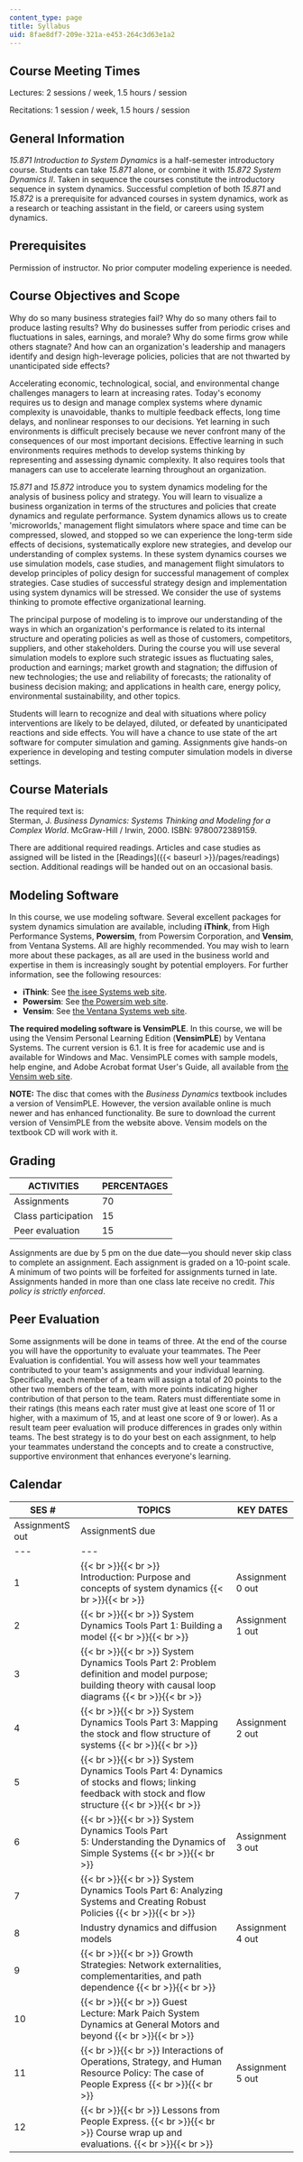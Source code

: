 ```yaml
---
content_type: page
title: Syllabus
uid: 8fae8df7-209e-321a-e453-264c3d63e1a2
---
```


Course Meeting Times
--------------------

Lectures: 2 sessions / week, 1.5 hours / session

Recitations: 1 session / week, 1.5 hours / session

General Information
-------------------

_15.871 Introduction to System Dynamics_ is a half-semester introductory course. Students can take _15.871_ alone, or combine it with _15.872 System Dynamics II_. Taken in sequence the courses constitute the introductory sequence in system dynamics. Successful completion of both _15.871_ and _15.872_ is a prerequisite for advanced courses in system dynamics, work as a research or teaching assistant in the field, or careers using system dynamics.

Prerequisites
-------------

Permission of instructor. No prior computer modeling experience is needed.

Course Objectives and Scope
---------------------------

Why do so many business strategies fail? Why do so many others fail to produce lasting results? Why do businesses suffer from periodic crises and fluctuations in sales, earnings, and morale? Why do some firms grow while others stagnate? And how can an organization's leadership and managers identify and design high-leverage policies, policies that are not thwarted by unanticipated side effects?

Accelerating economic, technological, social, and environmental change challenges managers to learn at increasing rates. Today's economy requires us to design and manage complex systems where dynamic complexity is unavoidable, thanks to multiple feedback effects, long time delays, and nonlinear responses to our decisions. Yet learning in such environments is difficult precisely because we never confront many of the consequences of our most important decisions. Effective learning in such environments requires methods to develop systems thinking by representing and assessing dynamic complexity. It also requires tools that managers can use to accelerate learning throughout an organization.

_15.871_ and _15.872_ introduce you to system dynamics modeling for the analysis of business policy and strategy. You will learn to visualize a business organization in terms of the structures and policies that create dynamics and regulate performance. System dynamics allows us to create 'microworlds,' management flight simulators where space and time can be compressed, slowed, and stopped so we can experience the long-term side effects of decisions, systematically explore new strategies, and develop our understanding of complex systems. In these system dynamics courses we use simulation models, case studies, and management flight simulators to develop principles of policy design for successful management of complex strategies. Case studies of successful strategy design and implementation using system dynamics will be stressed. We consider the use of systems thinking to promote effective organizational learning.

The principal purpose of modeling is to improve our understanding of the ways in which an organization's performance is related to its internal structure and operating policies as well as those of customers, competitors, suppliers, and other stakeholders. During the course you will use several simulation models to explore such strategic issues as fluctuating sales, production and earnings; market growth and stagnation; the diffusion of new technologies; the use and reliability of forecasts; the rationality of business decision making; and applications in health care, energy policy, environmental sustainability, and other topics.

Students will learn to recognize and deal with situations where policy interventions are likely to be delayed, diluted, or defeated by unanticipated reactions and side effects. You will have a chance to use state of the art software for computer simulation and gaming. Assignments give hands-on experience in developing and testing computer simulation models in diverse settings.

Course Materials
----------------

The required text is:  
Sterman, J. _Business Dynamics: Systems Thinking and Modeling for a Complex World_. McGraw-Hill / Irwin, 2000. ISBN: 9780072389159.

There are additional required readings. Articles and case studies as assigned will be listed in the [Readings]({{< baseurl >}}/pages/readings) section. Additional readings will be handed out on an occasional basis.

Modeling Software
-----------------

In this course, we use modeling software. Several excellent packages for system dynamics simulation are available, including **iThink**, from High Performance Systems, **Powersim**, from Powersim Corporation, and **Vensim**, from Ventana Systems. All are highly recommended. You may wish to learn more about these packages, as all are used in the business world and expertise in them is increasingly sought by potential employers. For further information, see the following resources:

*   **iThink**: See [the isee Systems web site](http://www.iseesystems.com).
*   **Powersim**: See [the Powersim web site](http://www.powersim.com).
*   **Vensim**: See [the Ventana Systems web site](http://www.vensim.com).

**The required modeling software is VensimPLE**. In this course, we will be using the Vensim Personal Learning Edition (**VensimPLE**) by Ventana Systems. The current version is 6.1. It is free for academic use and is available for Windows and Mac. VensimPLE comes with sample models, help engine, and Adobe Acrobat format User's Guide, all available from [the Vensim web site](http://vensim.com/vensim-personal-learning-edition/).

**NOTE:** The disc that comes with the _Business Dynamics_ textbook includes a version of VensimPLE. However, the version available online is much newer and has enhanced functionality. Be sure to download the current version of VensimPLE from the website above. Vensim models on the textbook CD will work with it.

Grading
-------

| ACTIVITIES | PERCENTAGES |
| --- | --- |
| Assignments | 70 |
| Class participation | 15 |
| Peer evaluation | 15 

Assignments are due by 5 pm on the due date—you should never skip class to complete an assignment. Each assignment is graded on a 10-point scale. A minimum of two points will be forfeited for assignments turned in late. Assignments handed in more than one class late receive no credit. _This policy is strictly enforced_.

Peer Evaluation
---------------

Some assignments will be done in teams of three. At the end of the course you will have the opportunity to evaluate your teammates. The Peer Evaluation is confidential. You will assess how well your teammates contributed to your team's assignments and your individual learning. Specifically, each member of a team will assign a total of 20 points to the other two members of the team, with more points indicating higher contribution of that person to the team. Raters must differentiate some in their ratings (this means each rater must give at least one score of 11 or higher, with a maximum of 15, and at least one score of 9 or lower). As a result team peer evaluation will produce differences in grades only within teams. The best strategy is to do your best on each assignment, to help your teammates understand the concepts and to create a constructive, supportive environment that enhances everyone's learning.

Calendar
--------

| SES # | TOPICS | KEY DATES |
| --- | --- | --- |
| AssignmentS out | AssignmentS due |
| --- | --- |
| 1 |  {{< br >}}{{< br >}} Introduction: Purpose and concepts of system dynamics {{< br >}}{{< br >}}  | Assignment 0 out | &nbsp; |
| 2 |  {{< br >}}{{< br >}} System Dynamics Tools Part 1: Building a model {{< br >}}{{< br >}}  | Assignment 1 out | Assignment 0 due |
| 3 |  {{< br >}}{{< br >}} System Dynamics Tools Part 2: Problem definition and model purpose; building theory with causal loop diagrams {{< br >}}{{< br >}}  | &nbsp; |
| 4 |  {{< br >}}{{< br >}} System Dynamics Tools Part 3: Mapping the stock and flow structure of systems {{< br >}}{{< br >}}  | Assignment 2 out | Assignment 1 due |
| 5 |  {{< br >}}{{< br >}} System Dynamics Tools Part 4: Dynamics of stocks and flows; linking feedback with stock and flow structure {{< br >}}{{< br >}}  | &nbsp; |
| 6 |  {{< br >}}{{< br >}} System Dynamics Tools Part 5: Understanding the Dynamics of Simple Systems {{< br >}}{{< br >}}  | Assignment 3 out | Assignment 2 due |
| 7 |  {{< br >}}{{< br >}} System Dynamics Tools Part 6: Analyzing Systems and Creating Robust Policies {{< br >}}{{< br >}}  | &nbsp; |
| 8 | Industry dynamics and diffusion models | Assignment 4 out | Assignment 3 due |
| 9 |  {{< br >}}{{< br >}} Growth Strategies: Network externalities, complementarities, and path dependence {{< br >}}{{< br >}}  | &nbsp; |
| 10 |  {{< br >}}{{< br >}} Guest Lecture: Mark Paich System Dynamics at General Motors and beyond {{< br >}}{{< br >}}  | &nbsp; |
| 11 |  {{< br >}}{{< br >}} Interactions of Operations, Strategy, and Human Resource Policy: The case of People Express {{< br >}}{{< br >}}  | Assignment 5 out | Assignment 4 due |
| 12 |  {{< br >}}{{< br >}} Lessons from People Express. {{< br >}}{{< br >}} Course wrap up and evaluations. {{< br >}}{{< br >}}  | &nbsp; | Assignment 5 due